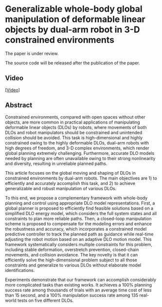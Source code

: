 # Generalizable whole-body global manipulation of deformable linear objects by dual-arm robot in 3-D constrained environments

The paper is under review.

The source code will be released after the publication of the paper.

## Video

[[Video](./final_whole.mp4)]

## Abstract

Constrained environments, compared with open spaces without other objects, are more common in practical applications of manipulating deformable linear objects (DLOs) by robots, where movements of both DLOs and robot manipulators should be constrained and unintended collision should be avoided. This task is high-dimensional and highly constrained owing to the highly deformable DLOs, dual-arm robots with high degrees of freedom, and 3-D complex environments, which render global planning extremely challenging. Furthermore, accurate DLO models needed by planning are often unavailable owing to their strong nonlinearity and diversity, resulting in unreliable planned paths.

This article focuses on the global moving and shaping of DLOs in constrained environments by dual-arm robots. The main objectives are 1) to efficiently and accurately accomplish this task, and 2) to achieve generalizable and robust manipulation of various DLOs.

To this end, we propose a complementary framework with whole-body planning and control using appropriate DLO model representations. First, a global planner is proposed to efficiently find feasible solutions based on a simplified DLO energy model, which considers the full system states and all constraints to plan more reliable paths.
Then, a closed-loop manipulation scheme is proposed to compensate for the modeling errors and enhance the robustness and accuracy, which incorporates a constrained model predictive controller to track the planned path as guidance while real-time adjusting the robot motion based on an adaptive DLO motion model. 
This framework systematically considers multiple constraints for this problem, including stable deformation, overstretch prevention, closed-chain movements, and collision avoidance. The key novelty is that it can efficiently solve the high-dimensional problem subject to all those constraints and generalize to various DLOs without elaborate model identifications.

Experiments demonstrate that our framework can accomplish considerably more complicated tasks than existing works. It achieves a 100% planning success rate among thousands of trials with an average time cost of less than 15 second, and a 100% manipulation success rate among 135 real-world tests on five different DLOs.